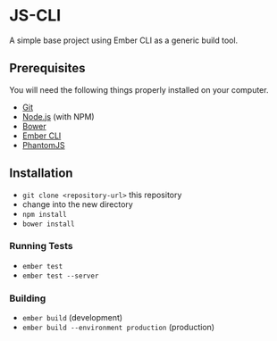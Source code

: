 # JS-CLI

A simple base project using Ember CLI as a generic build tool.

## Prerequisites

You will need the following things properly installed on your computer.

* [Git](http://git-scm.com/)
* [Node.js](http://nodejs.org/) (with NPM)
* [Bower](http://bower.io/)
* [Ember CLI](http://www.ember-cli.com/)
* [PhantomJS](http://phantomjs.org/)

## Installation

* `git clone <repository-url>` this repository
* change into the new directory
* `npm install`
* `bower install`

### Running Tests

* `ember test`
* `ember test --server`

### Building

* `ember build` (development)
* `ember build --environment production` (production)
